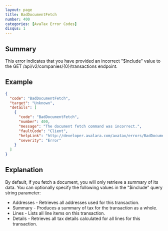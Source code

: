 ```yaml
---
layout: page
title: BadDocumentFetch
number: 400
categories: [AvaTax Error Codes]
disqus: 1
---
```


## Summary

This error indicates that you have provided an incorrect "$include" value to the GET /api/v2/companies/{0}/transactions endpoint.

## Example

```json
{
  "code": "BadDocumentFetch",
  "target": "Unknown",
  "details": [
    {
      "code": "BadDocumentFetch",
      "number": 400,
      "message": "The document fetch command was incorrect.",
      "faultCode": "Client",
      "helpLink": "http://developer.avalara.com/avatax/errors/BadDocumentFetch",
      "severity": "Error"
    }
  ]
}
```

## Explanation

By default, if you fetch a document, you will only retrieve a summary of its data.  You can optionally specify the following values in the "$include" query string parameter:

<ul class="normal">
<li>Addresses - Retrieves all addresses used for this transaction.</li>
<li>Summary - Produces a summary of tax for the transaction as a whole.</li>
<li>Lines - Lists all line items on this transaction.</li>
<li>Details - Retrieves all tax details calculated for all lines for this transaction.</li>
</ul>
